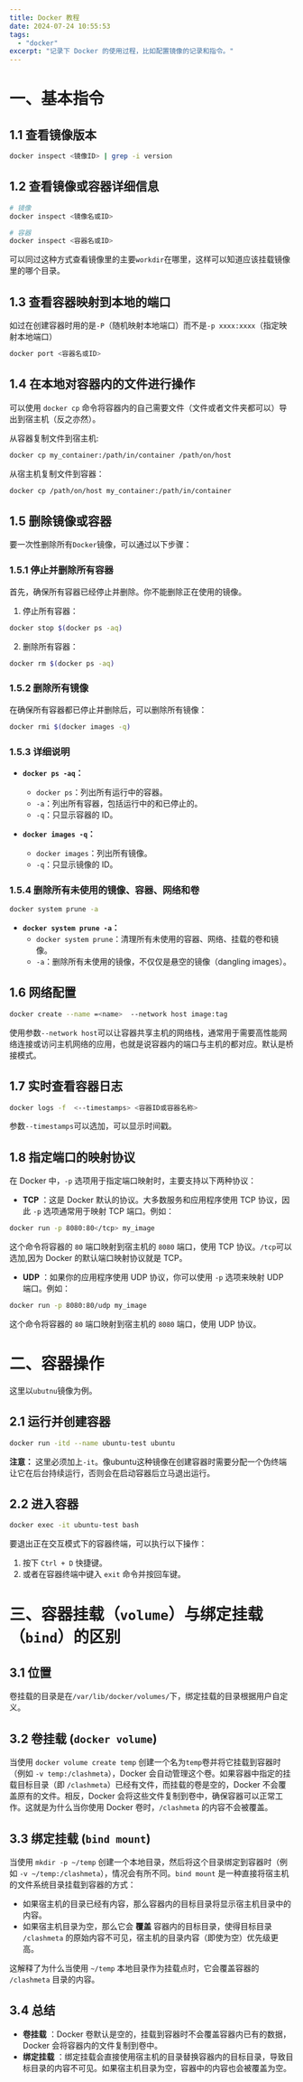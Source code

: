 ```yaml
---
title: Docker 教程
date: 2024-07-24 10:55:53
tags:
  - "docker"
excerpt: "记录下 Docker 的使用过程，比如配置镜像的记录和指令。"
---
```



#  一、基本指令

## 1.1 查看镜像版本
```bash
docker inspect <镜像ID> | grep -i version
```

## 1.2 查看镜像或容器详细信息
```bash
# 镜像
docker inspect <镜像名或ID>

# 容器
docker inspect <容器名或ID>
```
可以同过这种方式查看镜像里的主要`workdir`在哪里，这样可以知道应该挂载镜像里的哪个目录。

## 1.3 查看容器映射到本地的端口

如过在创建容器时用的是`-P`（随机映射本地端口）而不是`-p xxxx:xxxx`（指定映射本地端口）
```bash
docker port <容器名或ID>
```

## 1.4 在本地对容器内的文件进行操作

可以使用 `docker cp` 命令将容器内的自己需要文件（文件或者文件夹都可以）导出到宿主机（反之亦然）。

从容器复制文件到宿主机:
```bash
docker cp my_container:/path/in/container /path/on/host
```

从宿主机复制文件到容器：
```bash
docker cp /path/on/host my_container:/path/in/container
```

## 1.5 删除镜像或容器

要一次性删除所有`Docker`镜像，可以通过以下步骤：

### 1.5.1 停止并删除所有容器

首先，确保所有容器已经停止并删除。你不能删除正在使用的镜像。

1. 停止所有容器：
```bash
docker stop $(docker ps -aq)
```

2. 删除所有容器：
```bash
docker rm $(docker ps -aq)
```

### 1.5.2 删除所有镜像

在确保所有容器都已停止并删除后，可以删除所有镜像：
```bash
docker rmi $(docker images -q)
```

### 1.5.3 详细说明

- **`docker ps -aq`：**
  - `docker ps`：列出所有运行中的容器。
  - `-a`：列出所有容器，包括运行中的和已停止的。
  - `-q`：只显示容器的 ID。

- **`docker images -q`：**
  - `docker images`：列出所有镜像。
  - `-q`：只显示镜像的 ID。

### 1.5.4 删除所有未使用的镜像、容器、网络和卷

```bash
docker system prune -a
```

- **`docker system prune -a`：**
  - `docker system prune`：清理所有未使用的容器、网络、挂载的卷和镜像。
  - `-a`：删除所有未使用的镜像，不仅仅是悬空的镜像（dangling images）。

## 1.6 网络配置

```bash
docker create --name =<name>  --network host image:tag 
```
使用参数`--network host`可以让容器共享主机的网络栈，通常用于需要高性能网络连接或访问主机网络的应用，也就是说容器内的端口与主机的都对应。默认是桥接模式。

## 1.7 实时查看容器日志

```bash
docker logs -f  <--timestamps> <容器ID或容器名称>
```
参数`--timestamps`可以选加，可以显示时间戳。

## 1.8 指定端口的映射协议

在 Docker 中，`-p` 选项用于指定端口映射时，主要支持以下两种协议：

- **TCP** ：这是 Docker 默认的协议。大多数服务和应用程序使用 TCP 协议，因此 `-p` 选项通常用于映射 TCP 端口。例如：

```bash
docker run -p 8080:80</tcp> my_image
```

这个命令将容器的 `80` 端口映射到宿主机的 `8080` 端口，使用 TCP 协议。`/tcp`可以选加,因为 Docker 的默认端口映射协议就是 TCP。

- **UDP** ：如果你的应用程序使用 UDP 协议，你可以使用 `-p` 选项来映射 UDP 端口。例如：

```bash
docker run -p 8080:80/udp my_image
```

这个命令将容器的 `80` 端口映射到宿主机的 `8080` 端口，使用 UDP 协议。

# 二、容器操作

这里以`ubutnu`镜像为例。

## 2.1 运行并创建容器

```bash
docker run -itd --name ubuntu-test ubuntu
```

**注意：**  这里必须加上`-it`。像ubuntu这种镜像在创建容器时需要分配一个伪终端让它在后台持续运行，否则会在启动容器后立马退出运行。

## 2.2 进入容器

```bash
docker exec -it ubuntu-test bash
```

要退出正在交互模式下的容器终端，可以执行以下操作：
1. 按下 `Ctrl + D` 快捷键。
2. 或者在容器终端中键入 `exit` 命令并按回车键。


# 三、容器挂载（`volume`）与绑定挂载（`bind`）的区别

## 3.1 位置

卷挂载的目录是在`/var/lib/docker/volumes/`下，绑定挂载的目录根据用户自定义。

## 3.2 卷挂载 (`docker volume`)

当使用 `docker volume create temp` 创建一个名为`temp`卷并将它挂载到容器时（例如 `-v temp:/clashmeta`），Docker 会自动管理这个卷。如果容器中指定的挂载目标目录（即 `/clashmeta`）已经有文件，而挂载的卷是空的，Docker 不会覆盖原有的文件。相反，Docker 会将这些文件复制到卷中，确保容器可以正常工作。这就是为什么当你使用 Docker 卷时，`/clashmeta` 的内容不会被覆盖。

## 3.3 绑定挂载 (`bind mount`)

当使用 `mkdir -p ~/temp` 创建一个本地目录，然后将这个目录绑定到容器时（例如 `-v ~/temp:/clashmeta`），情况会有所不同。`bind mount` 是一种直接将宿主机的文件系统目录挂载到容器的方式：

- 如果宿主机的目录已经有内容，那么容器内的目标目录将显示宿主机目录中的内容。
- 如果宿主机目录为空，那么它会 **覆盖** 容器内的目标目录，使得目标目录 `/clashmeta` 的原始内容不可见，宿主机的目录内容（即使为空）优先级更高。

这解释了为什么当使用 `~/temp` 本地目录作为挂载点时，它会覆盖容器的 `/clashmeta` 目录的内容。

## 3.4 总结

- **卷挂载** ：Docker 卷默认是空的，挂载到容器时不会覆盖容器内已有的数据，Docker 会将容器内的文件复制到卷中。
- **绑定挂载** ：绑定挂载会直接使用宿主机的目录替换容器内的目标目录，导致目标目录的内容不可见。如果宿主机目录为空，容器中的内容也会被覆盖为空。

